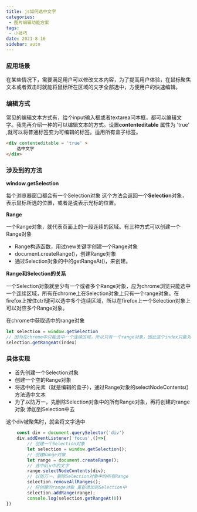 ```yaml
---
title: js如何选中文字
categories: 
 - 图片编辑功能方案
tags:
 - 小技巧
date: 2021-8-16
sidebar: auto
---
```


### 应用场景

在某些情况下，需要满足用户可以修改文本内容，为了提高用户体验，在鼠标聚焦文本或者双击时就能将鼠标所在区域的文字全部选中，方便用户的快速编辑。

### 编辑方式

常见的编辑文本方式有，给个input输入框或者textarea问本框，都可以编辑文字。我先再介绍一种的可以编辑文本的方式。设置**contenteditable** 属性为 'true' ,就可以将普通标签变为可编辑的标签。适用所有盒子标签。

```html
<div contenteditable = 'true' >
    选中文字
</div>
```



### 涉及到的方法

**window.getSelection**

每个浏览器窗口都会有一个Selection对象 这个方法会返回一个**Selection**对象，表示鼠标所选的位置，或者是说表示光标的位置。



**Range**

一个Range对象，就代表页面上的一段连续的区域。有三种方式可以创建一个Range对象

- Range构造函数，用过new关键字创建一个Range对象
- document.createRange()，创建Range对象
- 通过Selection对象的中的getRangeAt()，来创建。



**Range和Selection的关系**

一个Selection对象就至少有一个或者多个Range对象，应为chrome浏览只能选中一个连续区域，所有在chrome上在Selection对象上只有一个range对象。在firefox上按住ctrl键可以选中多个连续区域，所以在firefox上一个Selection对象上可以对应多个Range对象。

在chrome中获取选中的range对象

```js
let selection = window.getSelection
// 因为在chrome中只能选中一个连续区域，所以只有一个range对象，因此这个index只能为 0
selection.getRangeAt(index)
```



### 具体实现 

- 首先创建一个Selection对象
- 创建一个空的Range对象
- 将选中的元素（就是编辑的盒子），通过Range对象的selectNodeContents()方法选中文本
- 为了以防万一，先删除Selection对象中的所有Range对象，再将创建的range对象 添加到Selection中去



这个div被聚焦时，就会将文字选中

```js
    const div = document.querySelector('div')
	div.addEventListener('focus',()=>{
        // 创建一个Selection对象
   		let selection = window.getSelection();
        // 创建Range对象
        let range = document.createRange();
        // 选中div中的文字
    	range.selectNodeContents(div);
        // 以防万一，删除Selection对象中的所有Range
        selection.removeAllRanges();
        // 将创建的range对象 重新添加到Selection中
        selection.addRange(range);
        console.log(selection.getRangeAt(0))
})
```



